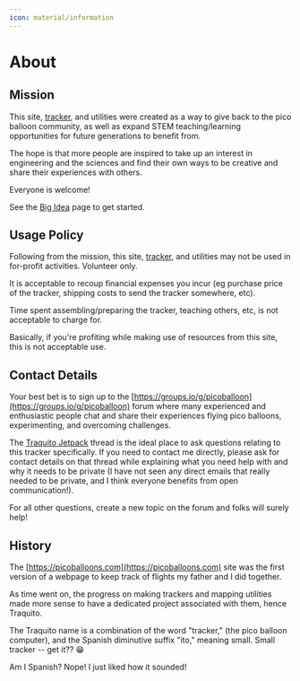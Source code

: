 ```yaml
---
icon: material/information
---
```


# About

## Mission

This site, [tracker](/tracker), and utilities were created as a way to give back to the pico balloon community, as well as expand STEM teaching/learning opportunities for future generations to benefit from.

The hope is that more people are inspired to take up an interest in engineering and the sciences and find their own ways to be creative and share their experiences with others.

Everyone is welcome!

See the [Big Idea](/faq/bigidea) page to get started.
            

## Usage Policy

Following from the mission, this site, [tracker](/tracker), and utilities may not be used in for-profit activities.  Volunteer only.

It is acceptable to recoup financial expenses you incur (eg purchase price of the tracker, shipping costs to send the tracker somewhere, etc).

Time spent assembling/preparing the tracker, teaching others, etc, is not acceptable to charge for.

Basically, if you're profiting while making use of resources from this site, this is not acceptable use.
            

## Contact Details

Your best bet is to sign up to the [https://groups.io/g/picoballoon](https://groups.io/g/picoballoon) forum where many experienced and enthusiastic people chat and share their experiences flying pico balloons, experimenting, and overcoming challenges.

The [Traquito Jetpack](https://groups.io/g/picoballoon/topic/97685658) thread is the ideal place to ask questions relating to this tracker specifically. If you need to contact me directly, please ask for contact details on that thread while explaining what you need help with and why it needs to be private (I have not seen any direct emails that really needed to be private, and I think everyone benefits from open communication!).

For all other questions, create a new topic on the forum and folks will surely help!
            

## History

The [https://picoballoons.com](https://picoballoons.com) site was the first version of a webpage to keep track of flights my father and I did together.

As time went on, the progress on making trackers and mapping utilities made more sense to have a dedicated project associated with them, hence Traquito.

The Traquito name is a combination of the word "tracker," (the pico balloon computer), and the Spanish diminutive suffix "ito," meaning small.  Small tracker -- get it??  😁

Am I Spanish?  Nope!  I just liked how it sounded!